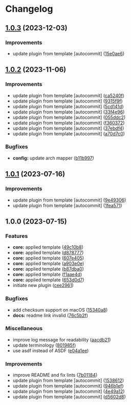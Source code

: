 # Changelog

## [1.0.3](https://github.com/kc-workspace/asdf-argocd/compare/v1.0.2...v1.0.3) (2023-12-03)


### Improvements

* update plugin from template [autocommit] ([15e0ae6](https://github.com/kc-workspace/asdf-argocd/commit/15e0ae6c61ca7efd1bf5d2610cf7ecca00cc0150))

## [1.0.2](https://github.com/kc-workspace/asdf-argocd/compare/v1.0.1...v1.0.2) (2023-11-06)


### Improvements

* update plugin from template [autocommit] ([ca5240f](https://github.com/kc-workspace/asdf-argocd/commit/ca5240f098fbdd374e62a3c2923f3b4ac02cedd8))
* update plugin from template [autocommit] ([9315f9f](https://github.com/kc-workspace/asdf-argocd/commit/9315f9fdbe9313c8460ff9efbfffd5a61e75a2ff))
* update plugin from template [autocommit] ([5cd141d](https://github.com/kc-workspace/asdf-argocd/commit/5cd141ddee1952adac8be22d57cd57680c6e3903))
* update plugin from template [autocommit] ([33f4e96](https://github.com/kc-workspace/asdf-argocd/commit/33f4e96d57702e497f3683ada30975c5a372261b))
* update plugin from template [autocommit] ([055ddc2](https://github.com/kc-workspace/asdf-argocd/commit/055ddc24f6b798c153235259fbadb0e75b45ddc5))
* update plugin from template [autocommit] ([f360372](https://github.com/kc-workspace/asdf-argocd/commit/f36037203dbc71cc4510dbb7bf051c5cee8108fa))
* update plugin from template [autocommit] ([37ebdf4](https://github.com/kc-workspace/asdf-argocd/commit/37ebdf4cbe492ef0328b409d4c9874a1c5865bc3))
* update plugin from template [autocommit] ([a70d7c0](https://github.com/kc-workspace/asdf-argocd/commit/a70d7c035d05eafa3d693bc352d7f4bfc007ff99))


### Bugfixes

* **config:** update arch mapper ([b11b997](https://github.com/kc-workspace/asdf-argocd/commit/b11b997ac43984d896d9cad3af722c0b30a8ace9))

## [1.0.1](https://github.com/kc-workspace/asdf-argocd/compare/v1.0.0...v1.0.1) (2023-07-16)


### Improvements

* update plugin from template [autocommit] ([9e49306](https://github.com/kc-workspace/asdf-argocd/commit/9e49306b6bf0708c0585b0f06d452490cbeceec5))
* update plugin from template [autocommit] ([1fea571](https://github.com/kc-workspace/asdf-argocd/commit/1fea571d73b32ff694bf5c7a7546bdedca6a4423))

## 1.0.0 (2023-07-15)


### Features

* **core:** applied template ([49c10b8](https://github.com/kc-workspace/asdf-argocd/commit/49c10b8e291ac63e56b138b6de89a3b7368173da))
* **core:** applied template ([d878777](https://github.com/kc-workspace/asdf-argocd/commit/d8787776efdc9f11ce3fd54d54423794669ac937))
* **core:** applied template ([607e405](https://github.com/kc-workspace/asdf-argocd/commit/607e405bb473444e6e4b619a793f8a577a443482))
* **core:** applied template ([a903e0e](https://github.com/kc-workspace/asdf-argocd/commit/a903e0e038a65f1b18aad81293f402f71245b0d7))
* **core:** applied template ([b87dba0](https://github.com/kc-workspace/asdf-argocd/commit/b87dba0cdca9ccefa1b9a689b4ca21691f4394d1))
* **core:** applied template ([f1aae4d](https://github.com/kc-workspace/asdf-argocd/commit/f1aae4ddcc9531e3eeb54d24ca55f54030b26ad2))
* **core:** applied template ([653d0d7](https://github.com/kc-workspace/asdf-argocd/commit/653d0d7cd38574ace2ff3de976c4c644e5a374c4))
* initiate new plugin ([cee2961](https://github.com/kc-workspace/asdf-argocd/commit/cee296190c65863d1859f7975c856530d6bdc9ec))


### Bugfixes

* add checksum support on macOS ([15340a8](https://github.com/kc-workspace/asdf-argocd/commit/15340a849a40b99e0232fcd717d9a8925e43e8e3))
* **docs:** readme link invalid ([76c5b2f](https://github.com/kc-workspace/asdf-argocd/commit/76c5b2f4d6256f5d725be115d44b7939fa947b52))


### Miscellaneous

* improve log message for readability ([aacdb21](https://github.com/kc-workspace/asdf-argocd/commit/aacdb211342565f3549dfe5f8f06ea5d1be51d1c))
* update terminology ([801985f](https://github.com/kc-workspace/asdf-argocd/commit/801985f8a0d7878449ff69db022779a0d52b6882))
* use asdf instead of ASDF ([e04a1ee](https://github.com/kc-workspace/asdf-argocd/commit/e04a1ee8dea5a07f57126ece5b3371212e163bf1))


### Improvements

* improve README and fix lints ([7b01184](https://github.com/kc-workspace/asdf-argocd/commit/7b011845b73ce7dc71b40c2775ece2663a8850d7))
* update plugin from template [autocommit] ([1538612](https://github.com/kc-workspace/asdf-argocd/commit/1538612e62f47341731c81d3a9e015a1675ebf32))
* update plugin from template [autocommit] ([946b1ef](https://github.com/kc-workspace/asdf-argocd/commit/946b1ef2ab6cc040f4c61550d6118bfdf3a72285))
* update plugin from template [autocommit] ([4e49a12](https://github.com/kc-workspace/asdf-argocd/commit/4e49a126fc5c72b04c5ff19f620117fac2b80ba7))
* update plugin from template [autocommit] ([d5602d8](https://github.com/kc-workspace/asdf-argocd/commit/d5602d8a0b617dd9c3d99a2e168ee42e20a9d753))
